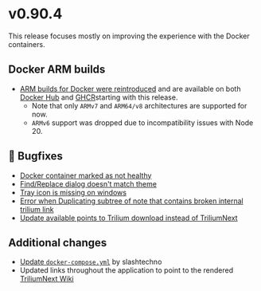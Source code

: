 # v0.90.4
This release focuses mostly on improving the experience with the Docker containers.

## Docker ARM builds

*   [ARM builds for Docker were reintroduced](https://github.com/TriliumNext/Notes/issues/302) and are available on both [Docker Hub](https://hub.docker.com/r/triliumnext/notes) and [GHCR](https://github.com/TriliumNext/Notes/pkgs/container/notes)starting with this release.
    *   Note that only `ARMv7` and `ARM64/v8` architectures are supported for now.
    *   `ARMv6` support was dropped due to incompatibility issues with Node 20.

## 🐞 Bugfixes

*   [Docker container marked as not healthy](https://github.com/TriliumNext/Notes/issues/296)
*   [Find/Replace dialog doesn't match theme](https://github.com/TriliumNext/Notes/issues/304)
*   [Tray icon is missing on windows](https://github.com/TriliumNext/Notes/issues/311)
*   [Error when Duplicating subtree of note that contains broken internal trilium link](https://github.com/TriliumNext/Notes/issues/308)
*   [Update available points to Trilium download instead of TriliumNext](https://github.com/TriliumNext/Notes/issues/313)

## Additional changes

*   [Update `docker-compose.yml`](https://github.com/TriliumNext/Notes/pull/309) by slashtechno
*   Updated links throughout the application to point to the rendered [TriliumNext Wiki](https://triliumnext.github.io/Docs)